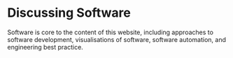 # Discussing Software

Software is core to the content of this website, including approaches to software development, visualisations of software, software automation, and engineering best practice.
